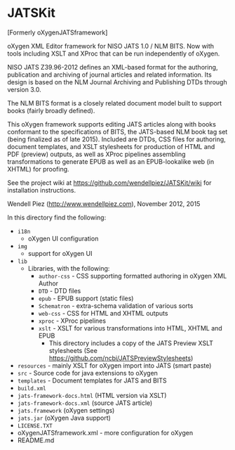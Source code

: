 JATSKit
=======

[Formerly oXygenJATSframework]

oXygen XML Editor framework for NISO JATS 1.0 / NLM BITS. Now with
tools including XSLT and XProc that can be run independently of oXygen.

NISO JATS Z39.96-2012 defines an XML-based format for the authoring,
publication and archiving of journal articles and related information.
Its design is based on the NLM Journal Archiving and Publishing DTDs
through version 3.0.

The NLM BITS format is a closely related document model built to support
books (fairly broadly defined).

This oXygen framework supports editing JATS articles along with books
conformant to the specifications of BITS, the JATS-based NLM book
tag set (being finalized as of late 2015). Included are DTDs, CSS files
for authoring, document templates, and XSLT stylesheets for production
of HTML and PDF (preview) outputs, as well as XProc pipelines assembling
transformations to generate EPUB as well as an EPUB-lookalike web
(in XHTML) for proofing.

See the project wiki at https://github.com/wendellpiez/JATSKit/wiki
for installation instructions.

Wendell Piez (http://www.wendellpiez.com), November 2012, 2015

In this directory find the following:

* `i18n`
  * oXygen UI configuration
* `img`
  * support for oXygen UI
* `lib`
  * Libraries, with the following:
    * `author-css` - CSS supporting formatted authoring in oXygen XML Author
    * `DTD` - DTD files
    * `epub` - EPUB support (static files)
    * `Schematron` - extra-schema validation of various sorts
    * `web-css` - CSS for HTML and XHTML outputs
    * `xproc` - XProc pipelines
    * `xslt` - XSLT for various transformations into HTML, XHTML and EPUB
      * This directory includes a copy of the JATS Preview XSLT stylesheets
      (See https://github.com/ncbi/JATSPreviewStylesheets)
* `resources` - mainly XSLT for oXygen import into JATS (smart paste)
* `src` - Source code for java extensions to oXygen
* `templates` - Document templates for JATS and BITS
* `build.xml`
* `jats-framework-docs.html` (HTML version via XSLT)
* `jats-framework-docs.xml` (source JATS article)
* `jats.framework` (oXygen settings)
* `jats.jar` (oXygen Java support)
* `LICENSE.TXT`
* oXygenJATSframework.xml - more configuration for oXygen
* README.md


